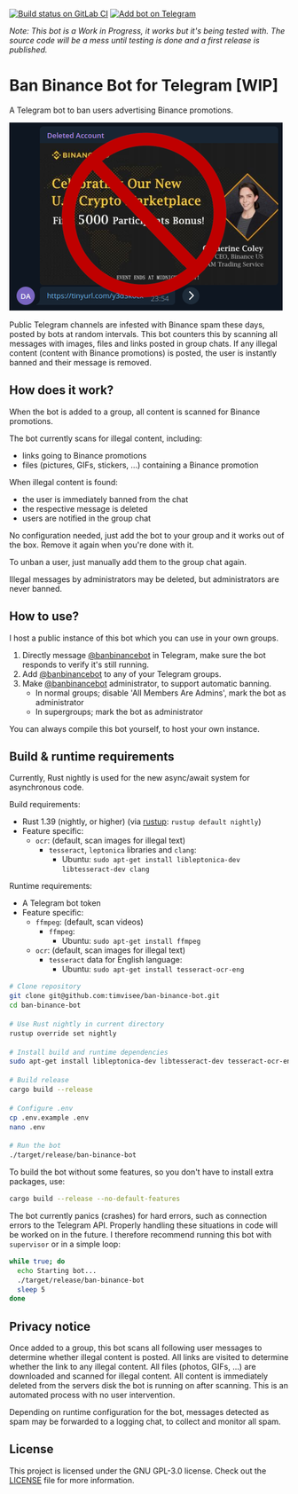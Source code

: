 [![Build status on GitLab CI][gitlab-ci-master-badge]][gitlab-ci-link]
[![Add bot on Telegram][telegram-badge]][telegram-link]

[gitlab-ci-link]: https://gitlab.com/timvisee/ban-binance-bot/pipelines
[gitlab-ci-master-badge]: https://gitlab.com/timvisee/ban-binance-bot/badges/master/pipeline.svg
[telegram-badge]: https://img.shields.io/badge/Telegram-@banbinancebot-blue.svg

_Note: This bot is a Work in Progress, it works but it's being tested with. The
source code will be a mess until testing is done and a first release is
published._

# Ban Binance Bot for Telegram [WIP]
A Telegram bot to ban users advertising Binance promotions.

![Binance spam screenshot](./res/binance-spam-screenshot-stop.png)

Public Telegram channels are infested with Binance spam these days, posted by
bots at random intervals. This bot counters this by scanning all messages with
images, files and links posted in group chats. If any illegal content (content
with Binance promotions) is posted, the user is instantly banned and their
message is removed.

## How does it work?
When the bot is added to a group, all content is scanned for Binance promotions.

The bot currently scans for illegal content, including:
- links going to Binance promotions
- files (pictures, GIFs, stickers, ...) containing a Binance promotion

When illegal content is found:
- the user is immediately banned from the chat
- the respective message is deleted
- users are notified in the group chat

No configuration needed, just add the bot to your group and it works out of the
box. Remove it again when you're done with it.

To unban a user, just manually add them to the group chat again.

Illegal messages by administrators may be deleted, but administrators are never banned.

## How to use?
I host a public instance of this bot which you can use in your own groups.

1.  Directly message [@banbinancebot][telegram-link] in Telegram,
    make sure the bot responds to verify it's still running.
2.  Add [@banbinancebot][telegram-link] to any of your Telegram
    groups.
3.  Make [@banbinancebot][telegram-link] administrator, to support
    automatic banning.
    - In normal groups; disable 'All Members Are Admins', mark the bot as administrator
    - In supergroups; mark the bot as administrator

You can always compile this bot yourself, to host your own instance.

## Build & runtime requirements
Currently, Rust nightly is used for the new async/await system for asynchronous
code.

Build requirements:
- Rust 1.39 (nightly, or higher) (via [rustup](https://rustup.rs): `rustup default nightly`)
- Feature specific:
  - `ocr`: (default, scan images for illegal text)
    - `tesseract`, `leptonica` libraries and `clang`:
      - Ubuntu: `sudo apt-get install libleptonica-dev libtesseract-dev clang`

Runtime requirements:
- A Telegram bot token
- Feature specific:
  - `ffmpeg`: (default, scan videos)
    - `ffmpeg`:
      - Ubuntu: `sudo apt-get install ffmpeg`
  - `ocr`: (default, scan images for illegal text)
    - `tesseract` data for English language:
      - Ubuntu: `sudo apt-get install tesseract-ocr-eng`

```bash
# Clone repository
git clone git@github.com:timvisee/ban-binance-bot.git
cd ban-binance-bot

# Use Rust nightly in current directory
rustup override set nightly

# Install build and runtime dependencies
sudo apt-get install libleptonica-dev libtesseract-dev tesseract-ocr-eng clang ffmpeg

# Build release
cargo build --release

# Configure .env
cp .env.example .env
nano .env

# Run the bot
./target/release/ban-binance-bot
```

To build the bot without some features, so you don't have to install extra
packages, use:

```bash
cargo build --release --no-default-features
```

The bot currently panics (crashes) for hard errors, such as connection errors to
the Telegram API. Properly handling these situations in code will be worked on
in the future. I therefore recommend running this bot with `supervisor` or in a
simple loop:

```bash
while true; do
  echo Starting bot...
  ./target/release/ban-binance-bot
  sleep 5
done
```

## Privacy notice
Once added to a group, this bot scans all following user messages to determine
whether illegal content is posted. All links are visited to determine whether
the link to any illegal content. All files (photos, GIFs, ...) are downloaded
and scanned for illegal content. All content is immediately deleted from the
servers disk the bot is running on after scanning. This is an automated process
with no user intervention.

Depending on runtime configuration for the bot, messages detected as spam may
be forwarded to a logging chat, to collect and monitor all spam.

## License
This project is licensed under the GNU GPL-3.0 license.
Check out the [LICENSE](LICENSE) file for more information.

[telegram-link]: https://t.me/banbinancebot
